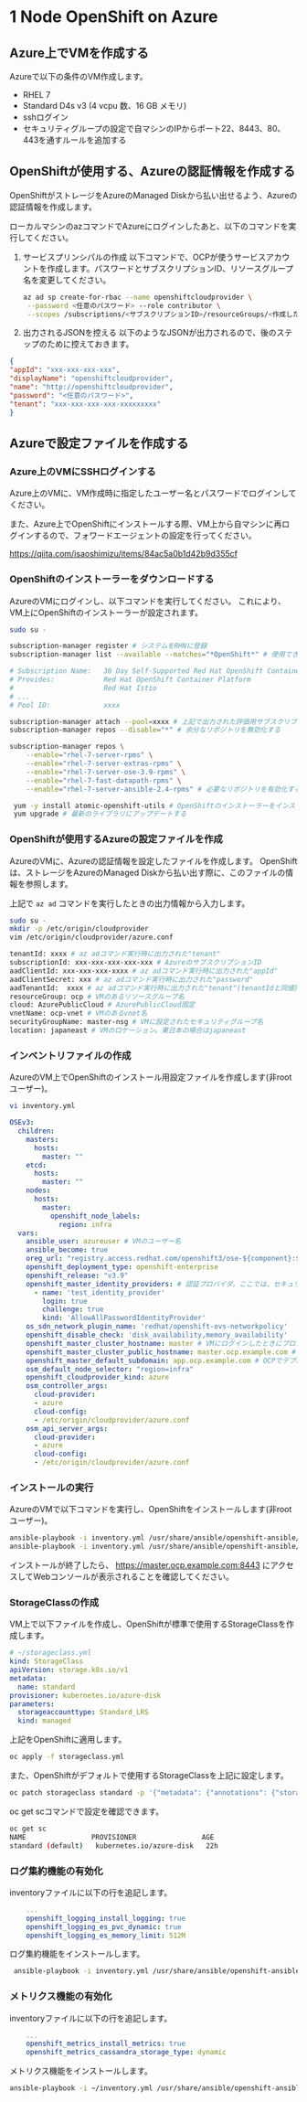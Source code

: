 # 1 Node OpenShift on Azure

## Azure上でVMを作成する

Azureで以下の条件のVM作成します。

* RHEL 7
* Standard D4s v3 (4 vcpu 数、16 GB メモリ)
* sshログイン
* セキュリティグループの設定で自マシンのIPからポート22、8443、80、443を通すルールを追加する

## OpenShiftが使用する、Azureの認証情報を作成する

OpenShiftがストレージをAzureのManaged Diskから払い出せるよう、Azureの認証情報を作成します。

ローカルマシンのazコマンドでAzureにログインしたあと、以下のコマンドを実行してください。

1. サービスプリンシパルの作成
   以下コマンドで、OCPが使うサービスアカウントを作成します。パスワードとサブスクリプションID、リソースグループ名を変更してください。
   
   ```bash
   az ad sp create-for-rbac --name openshiftcloudprovider \
    --password <任意のパスワード> --role contributor \
    --scopes /subscriptions/<サブスクリプションID>/resourceGroups/<作成したVMのあるリソースグループ>
   ```
2. 出力されるJSONを控える
  以下のようなJSONが出力されるので、後のステップのために控えておきます。
  
  ```json
  {
  "appId": "xxx-xxx-xxx-xxx",
  "displayName": "openshiftcloudprovider",
  "name": "http://openshiftcloudprovider",
  "password": "<任意のパスワード>",
  "tenant": "xxx-xxx-xxx-xxx-xxxxxxxxx"
  }
  ```

## Azureで設定ファイルを作成する

### Azure上のVMにSSHログインする

Azure上のVMに、VM作成時に指定したユーザー名とパスワードでログインしてください。

また、Azure上でOpenShiftにインストールする際、VM上から自マシンに再ログインするので、フォワードエージェントの設定を行ってください。

https://qiita.com/isaoshimizu/items/84ac5a0b1d42b9d355cf

### OpenShiftのインストーラーをダウンロードする

AzureのVMにログインし、以下コマンドを実行してください。
これにより、VM上にOpenShiftのインストーラーが設定されます。

```bash
sudo su -

subscription-manager register # システムをRHNに登録
subscription-manager list --available --matches="*OpenShift*" # 使用できるサブスクリプションの検索

# Subscription Name:   30 Day Self-Supported Red Hat OpenShift Container Platform, 2-Core Evaluation
# Provides:            Red Hat OpenShift Container Platform
#                      Red Hat Istio
# ...
# Pool ID:             xxxx

subscription-manager attach --pool=xxxx # 上記で出力された評価用サブスクリプションのPool IDの入力する
subscription-manager repos --disable="*" # 余分なリポジトリを無効化する

subscription-manager repos \
    --enable="rhel-7-server-rpms" \
    --enable="rhel-7-server-extras-rpms" \
    --enable="rhel-7-server-ose-3.9-rpms" \
    --enable="rhel-7-fast-datapath-rpms" \
    --enable="rhel-7-server-ansible-2.4-rpms" # 必要なリポジトリを有効化する

 yum -y install atomic-openshift-utils # OpenShiftのインストーラーをインストールする
 yum upgrade # 最新のライブラリにアップデートする
```

### OpenShiftが使用するAzureの設定ファイルを作成

AzureのVMに、Azureの認証情報を設定したファイルを作成します。
OpenShiftは、ストレージをAzureのManaged Diskから払い出す際に、このファイルの情報を参照します。

上記で `az ad` コマンドを実行したときの出力情報から入力します。

```bash
sudo su -
mkdir -p /etc/origin/cloudprovider
vim /etc/origin/cloudprovider/azure.conf

tenantId: xxxx # az adコマンド実行時に出力された"tenant"
subscriptionId: xxx-xxx-xxx-xxx-xxx # AzureのサブスクリプションID
aadClientId: xxx-xxx-xxx-xxxx # az adコマンド実行時に出力された"appId"
aadClientSecret: xxx # az adコマンド実行時に出力された"password"
aadTenantId:  xxxx # az adコマンド実行時に出力された"tenant"(tenantIdと同値)
resourceGroup: ocp # VMのあるリソースグループ名
cloud: AzurePublicCloud # AzurePublicCloud固定
vnetName: ocp-vnet # VMのあるvnet名
securityGroupName: master-nsg # VMに設定されたセキュリティグループ名
location: japaneast # VMのロケーション。東日本の場合はjapaneast
```

### インベントリファイルの作成

AzureのVM上でOpenShiftのインストール用設定ファイルを作成します(非rootユーザー)。

```bash
vi inventory.yml
```

```yml
OSEv3:
  children:
    masters:
      hosts:
        master: ""
    etcd:
      hosts:
        master: ""
    nodes:
      hosts:
        master:
          openshift_node_labels:
            region: infra
  vars:
    ansible_user: azureuser # VMのユーザー名
    ansible_become: true
    oreg_url: "registry.access.redhat.com/openshift3/ose-${component}:${version}"
    openshift_deployment_type: openshift-enterprise
    openshift_release: "v3.9"
    openshift_master_identity_providers: # 認証プロバイダ。ここでは、セキュリティグループでアクセスを制限する前提で、任意のユーザー名、パスワードでログインできるようにしています。
      - name: 'test_identity_provider'
        login: true
        challenge: true
        kind: 'AllowAllPasswordIdentityProvider'
    os_sdn_network_plugin_name: 'redhat/openshift-ovs-networkpolicy'
    openshift_disable_check: 'disk_availability,memory_availability'
    openshift_master_cluster_hostname: master # VMにログインしたときにプロンプトに表示される内部ホスト名
    openshift_master_cluster_public_hostname: master.ocp.example.com # masterのDNS名。DNSが無い場合は、インストール後アクセスするマシンのhostsファイルを変更する
    openshift_master_default_subdomain: app.ocp.example.com # OCPでデプロイしたアプリのデフォルトサブドメイン。DNSが無い場合は、インストール後アクセスするマシンのhostsファイルを変更する
    osm_default_node_selector: "region=infra"
    openshift_cloudprovider_kind: azure
    osm_controller_args:
      cloud-provider:
      - azure
      cloud-config:
      - /etc/origin/cloudprovider/azure.conf
    osm_api_server_args:
      cloud-provider:
      - azure
      cloud-config:
      - /etc/origin/cloudprovider/azure.conf

```

### インストールの実行

AzureのVMで以下コマンドを実行し、OpenShiftをインストールします(非rootユーザー)。

```bash
ansible-playbook -i inventory.yml /usr/share/ansible/openshift-ansible/playbooks/prerequisites.yml
ansible-playbook -i inventory.yml /usr/share/ansible/openshift-ansible/playbooks/deploy_cluster.yml
```

インストールが終了したら、 https://master.ocp.example.com:8443 にアクセスしてWebコンソールが表示されることを確認してください。

### StorageClassの作成

VM上で以下ファイルを作成し、OpenShiftが標準で使用するStorageClassを作成します。

```yaml
# ~/storageclass.yml
kind: StorageClass
apiVersion: storage.k8s.io/v1
metadata:
  name: standard
provisioner: kubernetes.io/azure-disk
parameters:
  storageaccounttype: Standard_LRS
  kind: managed
```

上記をOpenShiftに適用します。

```bash
oc apply -f storageclass.yml
```

また、OpenShiftがデフォルトで使用するStorageClassを上記に設定します。

```bash
oc patch storageclass standard -p '{"metadata": {"annotations": {"storageclass.kubernetes.io/is-default-class": "true"}}}'
```

oc get scコマンドで設定を確認できます。

```bash
oc get sc
NAME                PROVISIONER                AGE
standard (default)   kubernetes.io/azure-disk   22h
```

### ログ集約機能の有効化

inventoryファイルに以下の行を追記します。

```yaml
    ...
    openshift_logging_install_logging: true
    openshift_logging_es_pvc_dynamic: true
    openshift_logging_es_memory_limit: 512M
```

ログ集約機能をインストールします。

```bash
 ansible-playbook -i inventory.yml /usr/share/ansible/openshift-ansible/playbooks/openshift-logging/config.yml
 ```

### メトリクス機能の有効化

inventoryファイルに以下の行を追記します。

```yaml
    ...
    openshift_metrics_install_metrics: true
    openshift_metrics_cassandra_storage_type: dynamic
```

メトリクス機能をインストールします。

```bash
ansible-playbook -i ~/inventory.yml /usr/share/ansible/openshift-ansible/playbooks/openshift-metrics/config.yml
```